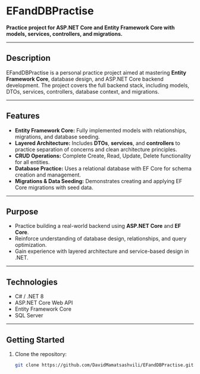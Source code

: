 # EFandDBPractise

**Practice project for ASP.NET Core and Entity Framework Core with models, services, controllers, and migrations.**

---

## Description
EFandDBPractise is a personal practice project aimed at mastering **Entity Framework Core**, database design, and ASP.NET Core backend development. The project covers the full backend stack, including models, DTOs, services, controllers, database context, and migrations.

---

## Features
- **Entity Framework Core:** Fully implemented models with relationships, migrations, and database seeding.  
- **Layered Architecture:** Includes **DTOs**, **services**, and **controllers** to practice separation of concerns and clean architecture principles.  
- **CRUD Operations:** Complete Create, Read, Update, Delete functionality for all entities.  
- **Database Practice:** Uses a relational database with EF Core for schema creation and management.  
- **Migrations & Data Seeding:** Demonstrates creating and applying EF Core migrations with seed data.  

---

## Purpose
- Practice building a real-world backend using **ASP.NET Core** and **EF Core**.  
- Reinforce understanding of database design, relationships, and query optimization.  
- Gain experience with layered architecture and service-based design in .NET.  

---

## Technologies
- C# / .NET 8  
- ASP.NET Core Web API  
- Entity Framework Core  
- SQL Server 

---

## Getting Started
1. Clone the repository:  
   ```bash
   git clone https://github.com/DavidMamatsashvili/EFandDBPractise.git
